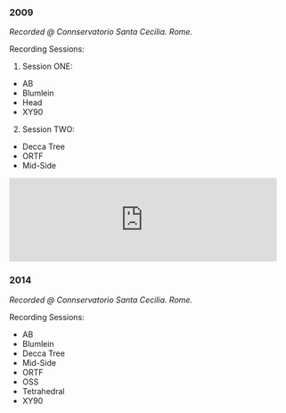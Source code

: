 ### 2009

_Recorded @ Connservatorio Santa Cecilia. Rome._

Recording Sessions:
1. Session ONE:
  - AB
  - Blumlein
  - Head
  - XY90
2. Session TWO:
  - Decca Tree
  - ORTF
  - Mid-Side

<iframe width="480" src="https://www.youtube.com/embed/k8-sse-1QCg" frameborder="0" allow="accelerometer; autoplay; encrypted-media; gyroscope; picture-in-picture" allowfullscreen></iframe>

### 2014

_Recorded @ Connservatorio Santa Cecilia. Rome._

Recording Sessions:

- AB
- Blumlein
- Decca Tree
- Mid-Side
- ORTF
- OSS
- Tetrahedral
- XY90
